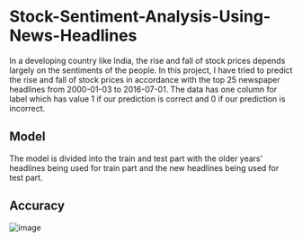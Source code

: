 # Stock-Sentiment-Analysis-Using-News-Headlines
In a developing country like India, the rise and fall of stock prices depends largely on the sentiments of the people. In this project, I have tried to predict the rise and fall of stock prices in accordance with the top 25 newspaper headlines from 2000-01-03 to 2016-07-01. The data has one column for label which has value 1 if our prediction is correct and 0 if our prediction is incorrect.
## Model
The model is divided into the train and test part with the older years' headlines being used for train part and the new headlines being used for test part.
## Accuracy
![image](https://user-images.githubusercontent.com/67157901/134184460-1daab6c0-8340-4d15-b51e-6135c97f4290.png)

